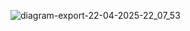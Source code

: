 ![diagram-export-22-04-2025-22_07_53](https://github.com/user-attachments/assets/6ec01c82-b54b-452a-8772-ca08f18d8e4e)
